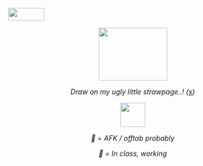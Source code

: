 <p style="text-align:left"><img height="26" width="73" src="https://web.archive.org/web/20091027060957/http://www.geocities.com/phnyxrayn/weedmexplore.gif" /></p>

<p style="text-align:center"><img height="107" width="139" src="https://web.archive.org/web/20090728115814/http://uk.geocities.com/therealchongybaby/spacebg.gif" /></p>

<p></p>

<p style="text-align:center"><em>Draw on my ugly little strawpage..! (</em><a href="https://1-900-490-freak.straw.page/">x</a><em>)</em></p>

<p></p>

<p style="text-align:center"><img height="49" width="50" src="https://web.archive.org/web/20090727160436/http://www.geocities.com/dr_tigger/smoking-skull.gif" /></p>

<p style="text-align:center"><em>🌙 = AFK / offtab probably</em></p>

<p style="text-align:center"><em>🚫 = In class, working</em></p>
<!---
1-900-490-freak/1-900-490-freak is a ✨ special ✨ repository because its `README.md` (this file) appears on your GitHub profile.
You can click the Preview link to take a look at your changes.
--->
